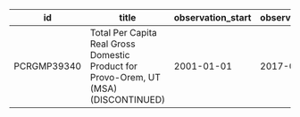 | id          | title                                                                                | observation_start   | observation_end   |
|-------------|--------------------------------------------------------------------------------------|---------------------|-------------------|
| PCRGMP39340 | Total Per Capita Real Gross Domestic Product for Provo-Orem, UT (MSA) (DISCONTINUED) | 2001-01-01          | 2017-01-01        |